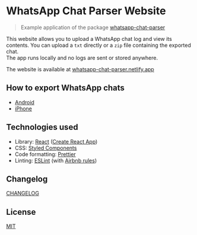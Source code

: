 # WhatsApp Chat Parser Website

> Example application of the package [whatsapp-chat-parser](https://github.com/Pustur/whatsapp-chat-parser)

This website allows you to upload a WhatsApp chat log and view its contents.
You can upload a `txt` directly or a `zip` file containing the exported chat.  
The app runs locally and no logs are sent or stored anywhere.

The website is available at [whatsapp-chat-parser.netlify.app](https://whatsapp-chat-parser.netlify.app/)

## How to export WhatsApp chats

- [Android](https://faq.whatsapp.com/android/chats/how-to-save-your-chat-history)
- [iPhone](https://faq.whatsapp.com/iphone/chats/how-to-back-up-to-icloud/)

## Technologies used

- Library: [React](https://reactjs.org/) ([Create React App](https://github.com/facebook/create-react-app))
- CSS: [Styled Components](https://www.styled-components.com/)
- Code formatting: [Prettier](https://prettier.io/)
- Linting: [ESLint](https://eslint.org/) (with [Airbnb rules](https://www.npmjs.com/package/eslint-config-airbnb))

## Changelog

[CHANGELOG](CHANGELOG.md)

## License

[MIT](LICENSE)
